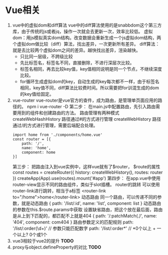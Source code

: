# Vue相关
1. vue中的虚拟dom和diff算法
    vue中的diff算法使用的是snabbdom这个第三方库，由于传统的js或者jq，操作一次就会去更新一次，效率比较低。
    虚拟dom：用js模拟真实dom结构。改变数据会重新生成一个js虚拟dom结构，两个虚拟dom做比较（diff）算法，找出差异，一次更新所有差异。
    diff算法：就是去比较两个虚拟dom之间的差异。越快找出差异，渲染越快。
    + 只比同一层级，不跨级比较
    + 先比标签名，标签名不同，直接删除，不进行深层次比较。
    + 标签名相同，再去比较key值，key值相同说明是同一个节点，不继续深度比较。
    + for循环生成虚拟dom的key，自动生成的key每次都不一样，由于标签名相同，key值不同，diff算法比较费时间。所以需要把for训混生成的dom的key值给固定。
2. vue-router
    vue-router是vue官方的查件，成为路由，是管理单页面应用的路径的。
    npm i vue-router -D
    第二步： 在main.js中配置路由，先引入路由需要用到的组件和创建路由的方法。
    路由管理有两种模式 createWebHashHistory 路径通过#的方式进行管理        createWebHistory 路径通过/的方式进行管理，需要后端配合处理。
    ```import {createRouter} from 'vue-router'
    import home from './components/home.vue'
    const router = [{
        path: '/',
        name: 'home',
        component: home
    }]
    ```
    第三步： 把路由注入到vue实例中，这样vue就有了$router， $route的属性
    const routes = createRouter({
        history: createWebHistory(),
        routes: router
    })
    createApp(App).use(routes).mount('#app')
    第四步： 在app.vue中使用router-view显示不同的路由组件，类似于slot插槽。
    router的跳转    可以使用router-link进行跳转，相当于a标签
        <router-link to="/home">home</router-link>
    动态路由    同一个路由，可以传递不同的参数，就是动态路由 { path: '/list/:id', name: 'list', component: list }
        动态路由的参数在this.$route.params中获取
        设置缺省路由，把这个放在最后面，路由是从上到下匹配的，都匹配不上就是404 { path: '/:patchMatch(.*)*', name: '404', component: com404 }
    路由参数定义的匹配规则
        path: '/list/:order(\\d+)'  // 参数只能匹配数字
        path: '/list/:order*'   // *0个以上 + 一个以上? 0个或1个
3. vue3相较于vue2的提升 __TODO__
4. proxy与object.defineProperty的对比 __TODO__
